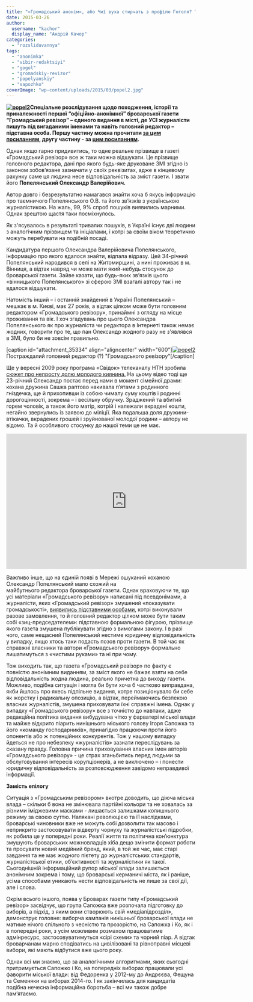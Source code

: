 ```yaml
---
title: "«Громадський анонім», або Чиї вуха стирчать з профілю Гоголя? Третя частина розслідування"
date: 2015-03-26
author: 
  username: "kachor"
  display_name: "Андрій Качор"
categories: 
  - "rozsliduvannya"
tags: 
  - "anonimka"
  - "vibir-redaktsiyi"
  - "gogol"
  - "gromadskiy-revizor"
  - "popelyanskiy"
  - "sapozhko"
coverImage: "wp-content/uploads/2015/03/popel2.jpg"
---
```


**[![popel2](https://mpz.brovary.org/wp-content/uploads/2015/03/popel2.jpg)](https://mpz.brovary.org/wp-content/uploads/2015/03/popel2.jpg)Спеціальне розслідування щодо походження, історії та приналежності першої “офіційно-анонімної” броварської газети “Громадський ревізор” – єдиного видання в місті, де УСІ журналісти пишуть під вигаданими іменами та навіть головний редактор – підставна особа. Першу частину можна прочитати [за цим посиланням](https://mpz.brovary.org/gromadskiy-anonim-abo-chiyi-vuha-stirchat-z-profilyu-gogolya-chastina-persha/), другу частину - за [цим посиланням](https://mpz.brovary.org/gromadskiy-anonim-abo-chiyi-vuha-stirchat-z-profilyu-gogolya-druga-chastina-rozsliduvannya/).** 

Однак якщо гарно придивитись, то одне реальне прізвище в газеті «Громадський ревізор» все ж таки можна відшукати. Це прізвище головного редактора, дані про якого будь-яке друковане ЗМІ згідно із законом зобов’язане зазначати у своїх реквізитах, адже в кінцевому рахунку саме ця людина несе відповідальність за зміст газети. І звати його **Попелянський Олександр Валерійович.**

Автор довго і безрезультатно намагався знайти хоча б якусь інформацію про таємничого Попелянського О.В. та його зв’язків з українською журналістикою. На жаль, 99, 9% спроб пошуків виявились марними. Однак зрештою щастя таки посміхнулось.

Як з'ясувалось в результаті тривалих пошуків, в Україні існує дві людини з аналогічним прізвищем та ініціалами, і котрі за своїм віком теоретично можуть перебувати на подібній посаді.

Кандидатура першого Олександра Валерійовича Попелянського, інформацію про якого вдалося знайти, відпала відразу. Цей 34-річний Попелянський народився в селі на Житомирщині, а нині проживає в м. Вінниця, а відтак навряд чи може мати який-небудь стосунок до броварської газети. Зайве казати, що будь-яких зв’язків цього «вінницького Попелянського» зі сферою ЗМІ взагалі автору так і не вдалося відшукати.

Натомість інший – і останній знайдений в Україні Попелянський – мешкає в м. Києві, має 27 років, а відтак цілком може бути головним редактором «Громадського ревізору», принаймні з огляду на місце проживання та вік. І хоч згадувань про цього Олександра Попелянського як про журналіста чи редактора в Інтернеті також немає жодних, говорити про те, що пан Олександр жодного разу не з'являвся в ЗМІ, було би не зовсім правильно.

\[caption id="attachment\_35334" align="aligncenter" width="600"\][![popel2](https://mpz.brovary.org/wp-content/uploads/2015/03/popel2.jpg)](https://mpz.brovary.org/wp-content/uploads/2015/03/popel2.jpg) Постраждалий головний редактор (?) "Громадського ревізору"\[/caption\]

Ще у вересні 2009 року програма «Свідок» телеканалу НТН зробила [сюжет про непросту долю молодого киянина.](https://ntn.ua/ru/products/programs/svidok/news/2009/09/30/2064) На цьому відео тоді ще 23-річний Олександр постає перед нами в момент сімейної драми: кохана дружина Сашка раптово накивала п’ятами з родинного гніздечка, ще й прихопивши із собою чималу суму коштів і родинні дорогоцінності, зокрема – і весільну обручку. Зраджений та вбитий горем чоловік, а також його матір, котрій і належали вкрадені кошти, негайно звернулись із заявою до міліції. Яка подальша доля дружини-втікачки, вкрадених грошей і зруйнованої молодої родини – автору не відомо. Та й особливого стосунку до нашої теми це не має.

<iframe src="https://www.youtube.com/embed/R4BwQqZ1zcE" width="640" height="360" frameborder="0" allowfullscreen="allowfullscreen"></iframe>

Важливо інше, що на єдиній появі в Мережі ошуканий коханою Олександр Попелянський мало схожий на майбутнього редактора броварської газети. Однак враховуючи те, що усі матеріали «Громадського ревізору» написані під псевдонімами, а журналісти, яких «Громадський ревізор» змушений «показувати громадськості», [виявились підставними особами](https://mpz.brovary.org/gromadskiy-anonim-abo-chiyi-vuha-stirchat-z-profilyu-gogolya-druga-chastina-rozsliduvannya/), котрі виконували разове замовлення, то й головний редактор цілком може бути таким собі «зиц-председателем»: підставною формальною фігурою, прізвище якого газета змушена публікувати згідно з вимогами закону. І в разі чого, саме нещасний Попелянський нестиме юридичну відповідальність у випадку, якщо хтось таки подасть позов проти газети. В той час як справжні власники та автори «Громадського ревізору» формально лишатимуться з «чистими руками» та ні при чому.

Тож виходить так, що газета «Громадський ревізор» по факту є повністю анонімним виданням, за зміст якого не бажає взяти на себе відповідальність жодна людина, реально причетна до виходу газети. Можливо, подібна ситуація і могла би бути хоча б частково виправдана, якби йшлось про якесь підпільне видання, котре позиціонувало би себе як жорстку і радикальну опозицію, а відтак, переймаючись безпекою власних журналістів, змушена приховувати їхні справжні імена. Однак у випадку «Громадського ревізору» все з точністю до навпаки, адже редакційна політика видання вибудувана чітко у фарватері міської влади та майже відкрито піарить нинішнього міського голову Ігоря Сапожка та його «команду господарників», принагідно працюючи проти його опонентів або ж потенційних конкурентів. Тож у нашому випадку йдеться не про небезпеку «журналістів» зазнати переслідувань за сказану правду. Головна причина приховування власних імен авторів «Громадського ревізору» - це страх зганьбитись перед людьми за обслуговування інтересів корупціонерів, а не виключено – і понести юридичну відповідальність за розповсюдження завідомо неправдивої інформації.

**Замість епілогу**

Ситуація з «Громадським ревізором» вкотре доводить, що діюча міська влада – скільки б вона не змінювала партійні кольори та не ховалась за різними іміджевими масками - лишається залишками колишнього режиму за своєю суттю. Налякані революцією та її наслідками, броварські чиновники вже не можуть собі дозволити так масово і неприкрито застосовувати відверту чорнуху та журналістські підробки, як робила це у попередні роки. Реалії життя та політична кон’юнктура змушують броварських можновладців хіба дещо змінити формат роботи та просувати новий медійний бренд, який, в той же час, має старі завдання та не має жодного пієтету до журналістських стандартів, журналістської етики, об’єктивності та журналістики як такої. Сьогоднішній інформаційний рупор міської влади залишається анонімним зокрема і тому, що броварські керманичі міста, як і раніше, усіма способами уникають нести відповідальність не лише за свої дії, але і слова.

Окрім всього іншого, поява у Броварах газети типу «Громадський ревізор» засвідчує, що група Сапожка вже розпочала підготовку до виборів, а підхід, з яким вони створюють свій «медіапідрозділ», демонструє головне: виборча кампанія нинішньої броварської влади не матиме нічого спільного з чесністю та прозорістю, на Сапожка і Ко, як і в попередні роки, з усім можливим розмахом працюватиме адмінресурс, застосовуватимуться «сірі схеми» та чорний піар. А відтак броварчанам марно сподіватись на цивілізовані та рівноправні місцеві вибори, які мають відбутися вже цього року.

Однак всі ми знаємо, що за аналогічними алгоритмами, яких сьогодні притримується Сапожко і Ко, на попередніх виборах працювали усі фаворити міської влади: від Федоренка у 2012-му до Андрєєва, Фещуна та Семеняки на виборах 2014-го. І як закінчилась для кандидатів подібна нечесна інформаційна боротьба – всі ми також добре пам’ятаємо.
